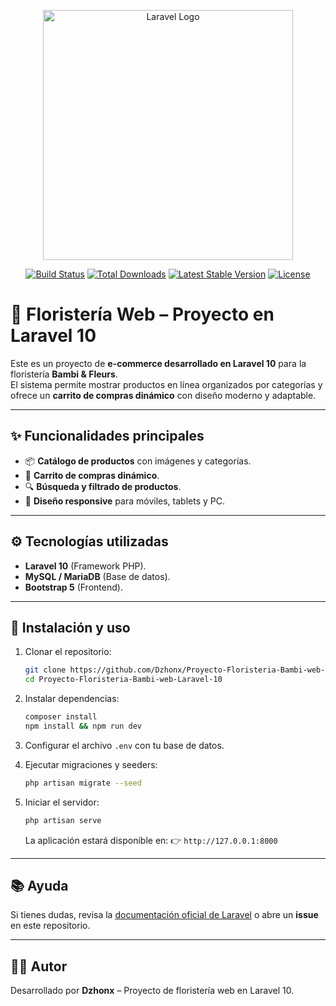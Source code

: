 <p align="center"><a href="https://laravel.com" target="_blank"><img src="https://raw.githubusercontent.com/laravel/art/master/logo-lockup/5%20SVG/2%20CMYK/1%20Full%20Color/laravel-logolockup-cmyk-red.svg" width="400" alt="Laravel Logo"></a></p>

<p align="center">
<a href="https://github.com/laravel/framework/actions"><img src="https://github.com/laravel/framework/workflows/tests/badge.svg" alt="Build Status"></a>
<a href="https://packagist.org/packages/laravel/framework"><img src="https://img.shields.io/packagist/dt/laravel/framework" alt="Total Downloads"></a>
<a href="https://packagist.org/packages/laravel/framework"><img src="https://img.shields.io/packagist/v/laravel/framework" alt="Latest Stable Version"></a>
<a href="https://packagist.org/packages/laravel/framework"><img src="https://img.shields.io/packagist/l/laravel/framework" alt="License"></a>
</p>

# 🌸 Floristería Web – Proyecto en Laravel 10  

Este es un proyecto de **e-commerce desarrollado en Laravel 10** para la floristería **Bambi & Fleurs**.  
El sistema permite mostrar productos en línea organizados por categorías y ofrece un **carrito de compras dinámico** con diseño moderno y adaptable.  

---

## ✨ Funcionalidades principales  
- 📦 **Catálogo de productos** con imágenes y categorías.  
- 🛒 **Carrito de compras dinámico**.  
- 🔍 **Búsqueda y filtrado de productos**.  
- 📱 **Diseño responsive** para móviles, tablets y PC.  

---

## ⚙️ Tecnologías utilizadas  
- **Laravel 10** (Framework PHP).  
- **MySQL / MariaDB** (Base de datos).  
- **Bootstrap 5** (Frontend).  

---

## 🚀 Instalación y uso  

1. Clonar el repositorio:  
   ```bash
   git clone https://github.com/Dzhonx/Proyecto-Floristeria-Bambi-web-Laravel-10.git
   cd Proyecto-Floristeria-Bambi-web-Laravel-10


2. Instalar dependencias:

   ```bash
   composer install
   npm install && npm run dev
   ```

3. Configurar el archivo `.env` con tu base de datos.

4. Ejecutar migraciones y seeders:

   ```bash
   php artisan migrate --seed
   ```

5. Iniciar el servidor:

   ```bash
   php artisan serve
   ```

   La aplicación estará disponible en:
   👉 `http://127.0.0.1:8000`

---

## 📚 Ayuda

Si tienes dudas, revisa la [documentación oficial de Laravel](https://laravel.com/docs/10.x)
o abre un **issue** en este repositorio.

---

## 👨‍💻 Autor

Desarrollado por **Dzhonx** – Proyecto de floristería web en Laravel 10.
